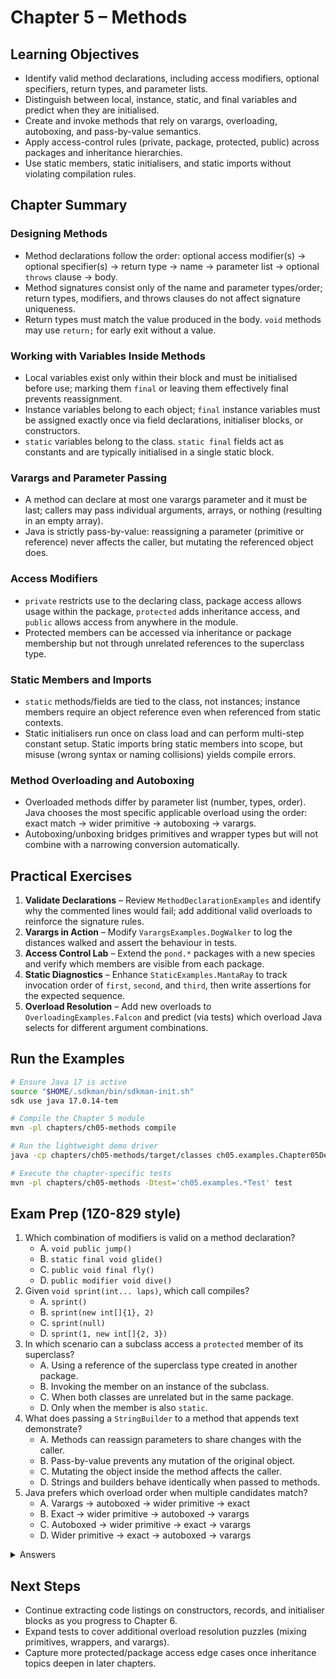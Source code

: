 # Chapter 5 – Methods

## Learning Objectives
- Identify valid method declarations, including access modifiers, optional specifiers, return types, and parameter lists.
- Distinguish between local, instance, static, and final variables and predict when they are initialised.
- Create and invoke methods that rely on varargs, overloading, autoboxing, and pass-by-value semantics.
- Apply access-control rules (private, package, protected, public) across packages and inheritance hierarchies.
- Use static members, static initialisers, and static imports without violating compilation rules.

## Chapter Summary
### Designing Methods
- Method declarations follow the order: optional access modifier(s) → optional specifier(s) → return type → name → parameter list → optional `throws` clause → body.
- Method signatures consist only of the name and parameter types/order; return types, modifiers, and throws clauses do not affect signature uniqueness.
- Return types must match the value produced in the body. `void` methods may use `return;` for early exit without a value.

### Working with Variables Inside Methods
- Local variables exist only within their block and must be initialised before use; marking them `final` or leaving them effectively final prevents reassignment.
- Instance variables belong to each object; `final` instance variables must be assigned exactly once via field declarations, initialiser blocks, or constructors.
- `static` variables belong to the class. `static final` fields act as constants and are typically initialised in a single static block.

### Varargs and Parameter Passing
- A method can declare at most one varargs parameter and it must be last; callers may pass individual arguments, arrays, or nothing (resulting in an empty array).
- Java is strictly pass-by-value: reassigning a parameter (primitive or reference) never affects the caller, but mutating the referenced object does.

### Access Modifiers
- `private` restricts use to the declaring class, package access allows usage within the package, `protected` adds inheritance access, and `public` allows access from anywhere in the module.
- Protected members can be accessed via inheritance or package membership but not through unrelated references to the superclass type.

### Static Members and Imports
- `static` methods/fields are tied to the class, not instances; instance members require an object reference even when referenced from static contexts.
- Static initialisers run once on class load and can perform multi-step constant setup. Static imports bring static members into scope, but misuse (wrong syntax or naming collisions) yields compile errors.

### Method Overloading and Autoboxing
- Overloaded methods differ by parameter list (number, types, order). Java chooses the most specific applicable overload using the order: exact match → wider primitive → autoboxing → varargs.
- Autoboxing/unboxing bridges primitives and wrapper types but will not combine with a narrowing conversion automatically.

## Practical Exercises
1. **Validate Declarations** – Review `MethodDeclarationExamples` and identify why the commented lines would fail; add additional valid overloads to reinforce the signature rules.
2. **Varargs in Action** – Modify `VarargsExamples.DogWalker` to log the distances walked and assert the behaviour in tests.
3. **Access Control Lab** – Extend the `pond.*` packages with a new species and verify which members are visible from each package.
4. **Static Diagnostics** – Enhance `StaticExamples.MantaRay` to track invocation order of `first`, `second`, and `third`, then write assertions for the expected sequence.
5. **Overload Resolution** – Add new overloads to `OverloadingExamples.Falcon` and predict (via tests) which overload Java selects for different argument combinations.

## Run the Examples
```bash
# Ensure Java 17 is active
source "$HOME/.sdkman/bin/sdkman-init.sh"
sdk use java 17.0.14-tem

# Compile the Chapter 5 module
mvn -pl chapters/ch05-methods compile

# Run the lightweight demo driver
java -cp chapters/ch05-methods/target/classes ch05.examples.Chapter05Demo

# Execute the chapter-specific tests
mvn -pl chapters/ch05-methods -Dtest='ch05.examples.*Test' test
```

## Exam Prep (1Z0-829 style)
1. Which combination of modifiers is valid on a method declaration?
   - A. `void public jump()`
   - B. `static final void glide()`
   - C. `public void final fly()`
   - D. `public modifier void dive()`
2. Given `void sprint(int... laps)`, which call compiles?
   - A. `sprint()`
   - B. `sprint(new int[]{1}, 2)`
   - C. `sprint(null)`
   - D. `sprint(1, new int[]{2, 3})`
3. In which scenario can a subclass access a `protected` member of its superclass?
   - A. Using a reference of the superclass type created in another package.
   - B. Invoking the member on an instance of the subclass.
   - C. When both classes are unrelated but in the same package.
   - D. Only when the member is also `static`.
4. What does passing a `StringBuilder` to a method that appends text demonstrate?
   - A. Methods can reassign parameters to share changes with the caller.
   - B. Pass-by-value prevents any mutation of the original object.
   - C. Mutating the object inside the method affects the caller.
   - D. Strings and builders behave identically when passed to methods.
5. Java prefers which overload order when multiple candidates match?
   - A. Varargs → autoboxed → wider primitive → exact
   - B. Exact → wider primitive → autoboxed → varargs
   - C. Autoboxed → wider primitive → exact → varargs
   - D. Wider primitive → exact → autoboxed → varargs

<details>
<summary>Answers</summary>
1: B  
2: A  
3: B  
4: C  
5: B  
</details>

## Next Steps
- Continue extracting code listings on constructors, records, and initialiser blocks as you progress to Chapter 6.
- Expand tests to cover additional overload resolution puzzles (mixing primitives, wrappers, and varargs).
- Capture more protected/package access edge cases once inheritance topics deepen in later chapters.
